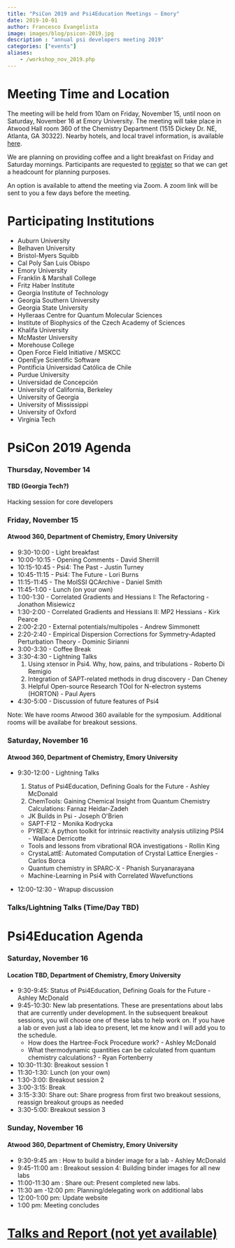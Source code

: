 ```yaml
---
title: "PsiCon 2019 and Psi4Education Meetings — Emory"
date: 2019-10-01
author: Francesco Evangelista
image: images/blog/psicon-2019.jpg
description : "annual psi developers meeting 2019"
categories: ["events"]
aliases:
    - /workshop_nov_2019.php
---
```


# Meeting Time and Location

The meeting will be held from 10am on Friday, November 15, until noon on
Saturday, November 16 at Emory University.
The meeting will take place in Atwood Hall room 360 of the Chemistry Department (1515 Dickey Dr. NE, Atlanta, GA 30322).
Nearby hotels, and local travel information, is available [here](http://www.evangelistalab.org/directions/).

We are planning on providing coffee and a light breakfast on Friday and
Saturday mornings. Participants are
requested to
[register](https://forms.gle/QHse8mzZptCwFDGj9)
so that we can get a headcount for planning purposes.

An option is available to attend the meeting via Zoom. A zoom link will be sent to you a few days before the meeting. 


# Participating Institutions

* Auburn University
* Belhaven University
* Bristol-Myers Squibb
* Cal Poly San Luis Obispo 
* Emory University
* Franklin & Marshall College
* Fritz Haber Institute
* Georgia Institute of Technology
* Georgia Southern University
* Georgia State University
* Hylleraas Centre for Quantum Molecular Sciences
* Institute of Biophysics of the Czech Academy of Sciences
* Khalifa University
* McMaster University
* Morehouse College
* Open Force Field Initiative / MSKCC
* OpenEye Scientific Software
* Pontificia Universidad Católica de Chile
* Purdue University
* Universidad de Concepción 
* University of California, Berkeley
* University of Georgia
* University of Mississippi
* University of Oxford
* Virginia Tech

# PsiCon 2019 Agenda

### Thursday, November 14
#### TBD (Georgia Tech?)

Hacking session for core developers

### Friday, November 15
#### Atwood 360, Department of Chemistry, Emory University

* 9:30-10:00 - Light breakfast
* 10:00-10:15 - Opening Comments - David Sherrill
* 10:15-10:45 - Psi4: The Past - Justin Turney 
* 10:45-11:15 - Psi4: The Future - Lori Burns
* 11:15-11:45 - The MolSSI QCArchive - Daniel Smith
* 11:45-1:00 - Lunch (on your own)
* 1:00-1:30 - Correlated Gradients and Hessians I: The Refactoring - Jonathon Misiewicz
* 1:30-2:00 - Correlated Gradients and Hessians II: MP2 Hessians - Kirk Pearce
* 2:00-2:20 - External potentials/multipoles - Andrew Simmonett
* 2:20-2:40 - Empirical Dispersion Corrections for Symmetry-Adapted Perturbation Theory - Dominic Sirianni
* 3:00-3:30 - Coffee Break
* 3:30-4:30 - Lightning Talks
  1. Using xtensor in Psi4. Why, how, pains, and tribulations - Roberto Di Remigio
  1. Integration of SAPT-related methods in drug discovery - Dan Cheney
  1. Helpful Open-source Research TOol for N-electron systems (HORTON) - Paul Ayers
* 4:30-5:00 - Discussion of future features of Psi4

Note: We have rooms Atwood 360 available for the symposium. Additional rooms will be availabe for breakout sessions. 

### Saturday, November 16
#### Atwood 360, Department of Chemistry, Emory University

* 9:30-12:00 - Lightning Talks
  1. Status of Psi4Education, Defining Goals for the Future - Ashley McDonald
  1. ChemTools: Gaining Chemical Insight from Quantum Chemistry Calculations: Farnaz Heidar-Zadeh
  - JK Builds in Psi - Joseph O'Brien
  - SAPT-F12 - Monika Kodrycka  
  - PYREX: A python toolkit for intrinsic reactivity analysis utilizing PSI4 - Wallace Derricotte
  - Tools and lessons from vibrational ROA investigations - Rollin King
  - CrystaLattE: Automated Computation of Crystal Lattice Energies - Carlos Borca
  - Quantum chemistry in SPARC-X - Phanish Suryanarayana
  - Machine-Learning in Psi4 with Correlated Wavefunctions

* 12:00-12:30 - Wrapup discussion

### Talks/Lightning Talks (Time/Day TBD)


# Psi4Education Agenda

### Saturday, November 16
#### Location TBD, Department of Chemistry, Emory University

* 9:30-9:45:  Status of Psi4Education, Defining Goals for the Future - Ashley McDonald
* 9:45-10:30: New lab presentations.  These are presentations about labs that are currently under development.  In the subsequent breakout sessions, you will choose one of these labs to help work on.  If you have a lab or even just a lab idea to present, let me know and I will add you to the schedule.  
  - How does the Hartree-Fock Procedure work? - Ashley McDonald
  - What thermodynamic quantities can be calculated from quantum chemistry calculations? - Ryan Fortenberry
* 10:30-11:30:  Breakout session 1
* 11:30-1:30:  Lunch (on your own)
* 1:30-3:00:  Breakout session 2
* 3:00-3:15:  Break
* 3:15-3:30:  Share out: Share progress from first two breakout sessions, reassign breakout groups as needed
* 3:30-5:00:  Breakout session 3

### Sunday, November 16
#### Atwood 360, Department of Chemistry, Emory University

* 9:30-9:45 am :  How to build a binder image for a lab - Ashley McDonald
* 9:45-11:00 am :  Breakout session 4:  Building binder images for all new labs
* 11:00-11:30 am : Share out:  Present completed new labs.  
* 11:30 am -12:00 pm:  Planning/delegating work on additional labs
* 12:00-1:00 pm:  Update website
* 1:00 pm:  Meeting concludes


# [Talks and Report (not yet available)](https://github.com/psi4/psicon2019)
